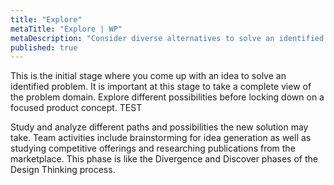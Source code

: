 ```yaml
---
title: "Explore"
metaTitle: "Explore | WP"
metaDescription: "Consider diverse alternatives to solve an identified problem."
published: true
---
```


This is the initial stage where you come up with an idea to solve an identified problem. It is important at this stage to take a complete view of the problem domain. Explore different possibilities before locking down on a focused product concept. TEST

Study and analyze different paths and possibilities the new solution may take. Team activities include brainstorming for idea generation as well as studying competitive offerings and researching publications from the marketplace. This phase is like the Divergence and Discover phases of the Design Thinking process.
